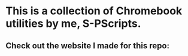 # This is a collection of Chromebook utilities by me, S-PScripts.

## Check out the website I made for this repo:
